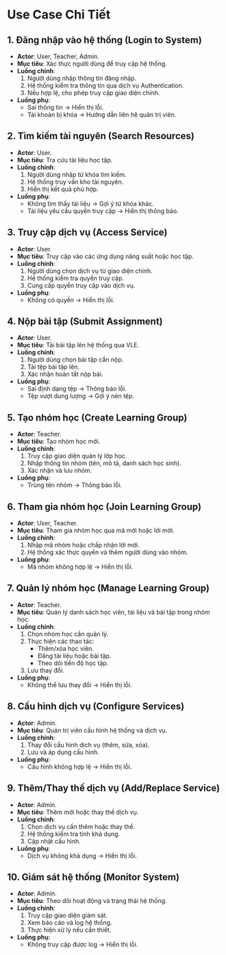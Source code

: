 # Use Case Chi Tiết

## 1. Đăng nhập vào hệ thống (Login to System)
- **Actor**: User, Teacher, Admin.
- **Mục tiêu**: Xác thực người dùng để truy cập hệ thống.
- **Luồng chính**:
  1. Người dùng nhập thông tin đăng nhập.
  2. Hệ thống kiểm tra thông tin qua dịch vụ Authentication.
  3. Nếu hợp lệ, cho phép truy cập giao diện chính.
- **Luồng phụ**:
  - Sai thông tin → Hiển thị lỗi.
  - Tài khoản bị khóa → Hướng dẫn liên hệ quản trị viên.

## 2. Tìm kiếm tài nguyên (Search Resources)
- **Actor**: User.
- **Mục tiêu**: Tra cứu tài liệu học tập.
- **Luồng chính**:
  1. Người dùng nhập từ khóa tìm kiếm.
  2. Hệ thống truy vấn kho tài nguyên.
  3. Hiển thị kết quả phù hợp.
- **Luồng phụ**:
  - Không tìm thấy tài liệu → Gợi ý từ khóa khác.
  - Tài liệu yêu cầu quyền truy cập → Hiển thị thông báo.

## 3. Truy cập dịch vụ (Access Service)
- **Actor**: User.
- **Mục tiêu**: Truy cập vào các ứng dụng năng suất hoặc học tập.
- **Luồng chính**:
  1. Người dùng chọn dịch vụ từ giao diện chính.
  2. Hệ thống kiểm tra quyền truy cập.
  3. Cung cấp quyền truy cập vào dịch vụ.
- **Luồng phụ**:
  - Không có quyền → Hiển thị lỗi.

## 4. Nộp bài tập (Submit Assignment)
- **Actor**: User.
- **Mục tiêu**: Tải bài tập lên hệ thống qua VLE.
- **Luồng chính**:
  1. Người dùng chọn bài tập cần nộp.
  2. Tải tệp bài tập lên.
  3. Xác nhận hoàn tất nộp bài.
- **Luồng phụ**:
  - Sai định dạng tệp → Thông báo lỗi.
  - Tệp vượt dung lượng → Gợi ý nén tệp.

## 5. Tạo nhóm học (Create Learning Group)
- **Actor**: Teacher.
- **Mục tiêu**: Tạo nhóm học mới.
- **Luồng chính**:
  1. Truy cập giao diện quản lý lớp học.
  2. Nhập thông tin nhóm (tên, mô tả, danh sách học sinh).
  3. Xác nhận và lưu nhóm.
- **Luồng phụ**:
  - Trùng tên nhóm → Thông báo lỗi.

## 6. Tham gia nhóm học (Join Learning Group)
- **Actor**: User, Teacher.
- **Mục tiêu**: Tham gia nhóm học qua mã mời hoặc lời mời.
- **Luồng chính**:
  1. Nhập mã nhóm hoặc chấp nhận lời mời.
  2. Hệ thống xác thực quyền và thêm người dùng vào nhóm.
- **Luồng phụ**:
  - Mã nhóm không hợp lệ → Hiển thị lỗi.

## 7. Quản lý nhóm học (Manage Learning Group)
- **Actor**: Teacher.
- **Mục tiêu**: Quản lý danh sách học viên, tài liệu và bài tập trong nhóm học.
- **Luồng chính**:
  1. Chọn nhóm học cần quản lý.
  2. Thực hiện các thao tác:
     - Thêm/xóa học viên.
     - Đăng tài liệu hoặc bài tập.
     - Theo dõi tiến độ học tập.
  3. Lưu thay đổi.
- **Luồng phụ**:
  - Không thể lưu thay đổi → Hiển thị lỗi.

## 8. Cấu hình dịch vụ (Configure Services)
- **Actor**: Admin.
- **Mục tiêu**: Quản trị viên cấu hình hệ thống và dịch vụ.
- **Luồng chính**:
  1. Thay đổi cấu hình dịch vụ (thêm, sửa, xóa).
  2. Lưu và áp dụng cấu hình.
- **Luồng phụ**:
  - Cấu hình không hợp lệ → Hiển thị lỗi.

## 9. Thêm/Thay thế dịch vụ (Add/Replace Service)
- **Actor**: Admin.
- **Mục tiêu**: Thêm mới hoặc thay thế dịch vụ.
- **Luồng chính**:
  1. Chọn dịch vụ cần thêm hoặc thay thế.
  2. Hệ thống kiểm tra tính khả dụng.
  3. Cập nhật cấu hình.
- **Luồng phụ**:
  - Dịch vụ không khả dụng → Hiển thị lỗi.

## 10. Giám sát hệ thống (Monitor System)
- **Actor**: Admin.
- **Mục tiêu**: Theo dõi hoạt động và trạng thái hệ thống.
- **Luồng chính**:
  1. Truy cập giao diện giám sát.
  2. Xem báo cáo và log hệ thống.
  3. Thực hiện xử lý nếu cần thiết.
- **Luồng phụ**:
  - Không truy cập được log → Hiển thị lỗi.
